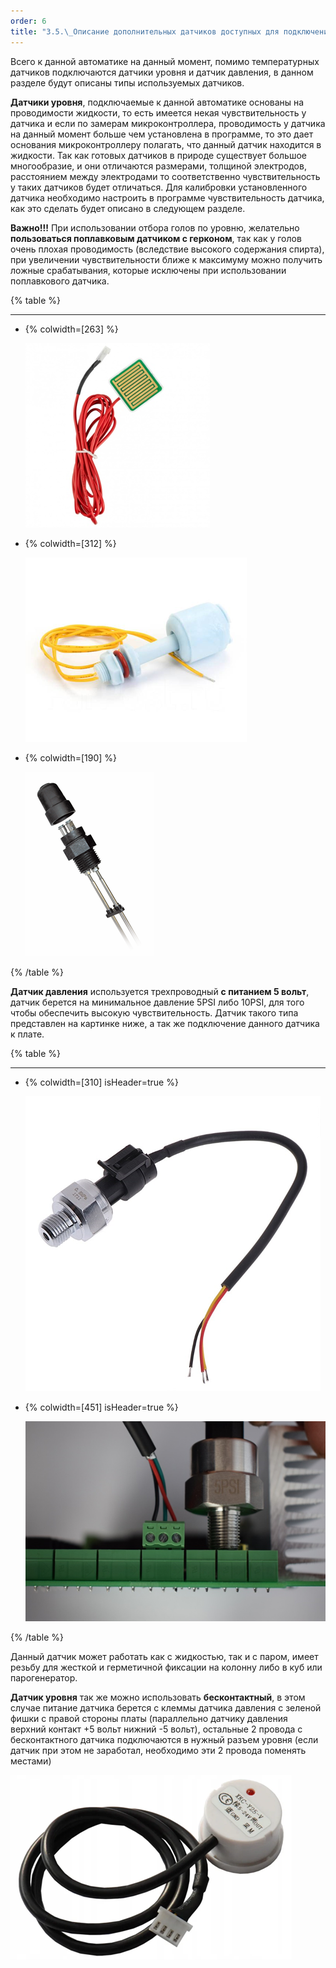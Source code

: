 ```yaml
---
order: 6
title: "3.5.\_Описание дополнительных датчиков доступных для подключения"
---
```


Всего к данной автоматике на данный момент, помимо температурных датчиков подключаются датчики уровня и датчик давления, в данном разделе будут описаны типы используемых датчиков.

**Датчики уровня**, подключаемые к данной автоматике основаны на проводимости жидкости, то есть имеется некая чувствительность у датчика и если по замерам микроконтроллера, проводимость у датчика на данный момент больше чем установлена в программе, то это дает основания микроконтроллеру полагать, что данный датчик находится в жидкости. Так как готовых датчиков в природе существует большое многообразие, и они отличаются размерами, толщиной электродов, расстоянием между электродами то соответственно чувствительность у таких датчиков будет отличаться. Для калибровки установленного датчика необходимо настроить в программе чувствительность датчика, как это сделать будет описано в следующем разделе.

**Важно!!!** При использовании отбора голов по уровню, желательно **пользоваться поплавковым датчиком с герконом**, так как у голов очень плохая проводимость (вследствие высокого содержания спирта), при увеличении чувствительности ближе к максимуму можно получить ложные срабатывания, которые исключены при использовании поплавкового датчика.

{% table %}

---

*  {% colwidth=[263] %}

   ![](./3-6-opisanie-dopolnitelnykh-datchikov-dostupnykh.png)

*  {% colwidth=[312] %}

   ![](./3-6-opisanie-dopolnitelnykh-datchikov-dostupnykh-4.png)

*  {% colwidth=[190] %}

   ![](./3-6-opisanie-dopolnitelnykh-datchikov-dostupnykh-5.png)

{% /table %}

**Датчик давления** используется трехпроводный **с питанием 5 вольт**, датчик берется на минимальное давление 5PSI либо 10PSI, для того чтобы обеспечить высокую чувствительность. Датчик такого типа представлен на картинке ниже, а так же подключение данного датчика к плате.

{% table %}

---

*  {% colwidth=[310] isHeader=true %}

   ![](./3-6-opisanie-dopolnitelnykh-datchikov-dostupnykh-6.png)

*  {% colwidth=[451] isHeader=true %}

   ![](./3-6-opisanie-dopolnitelnykh-datchikov-dostupnykh-7.png)

{% /table %}

Данный датчик может работать как с жидкостью, так и с паром, имеет резьбу для жесткой и герметичной фиксации на колонну либо в куб или парогенератор.

**Датчик уровня** так же можно использовать **бесконтактный**, в этом случае питание датчика берется с клеммы датчика давления с зеленой фишки с правой стороны платы (параллельно датчику давления верхний контакт +5 вольт нижний -5 вольт), остальные 2 провода с бесконтактного датчика подключаются в нужный разъем уровня (если датчик при этом не заработал, необходимо эти 2 провода поменять местами)

![](./3-6-opisanie-dopolnitelnykh-datchikov-dostupnykh-8.png)
